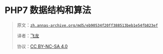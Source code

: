 # PHP7 数据结构和算法

> 原文：[`zh.annas-archive.org/md5/eb90534f20ff388513beb1e54fb823ef`](https://zh.annas-archive.org/md5/eb90534f20ff388513beb1e54fb823ef)
> 
> 译者：[飞龙](https://github.com/wizardforcel)
> 
> 协议：[CC BY-NC-SA 4.0](http://creativecommons.org/licenses/by-nc-sa/4.0/)